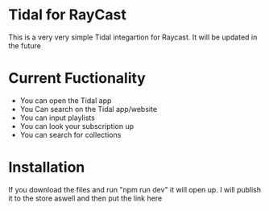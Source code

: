# Tidal for RayCast

This is a very very simple Tidal integartion for Raycast. It will be updated in the future

# Current Fuctionality
- You can open the Tidal app
- You Can search on the Tidal app/website
- You can input playlists
- You can look your subscription up
- You can search for collections

# Installation

If you download the files and run "npm run dev" it will open up. I will publish it to the store aswell and then put the link here